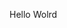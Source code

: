 Hello Wolrd












































































































































































































































































































































































































































































































































































































































































































































































































































































































































































































































































































































































































































































































































































































































































































































































































































































































































































































































































































































































































































































































































































































































































































































































































































































































































































































































































































































































































































































































































































































































































































































































































































































































































































































































































































































































































































































































































































































































































































































































































































































































































































































































































































































































































































































































































































































































































































































































































































































































































































































































































































































































































































































































































































































































































































































































































































































































































































































































